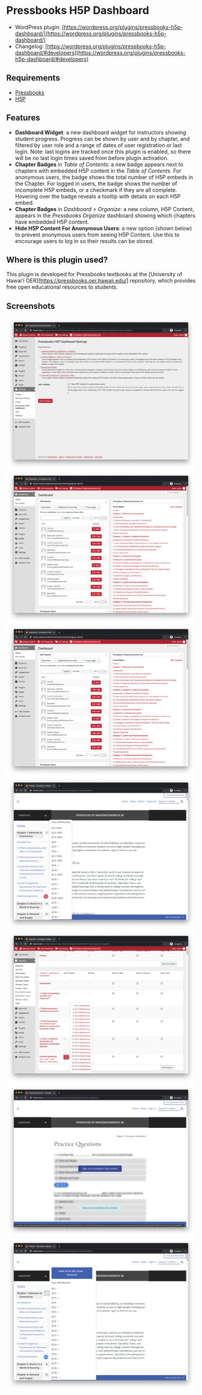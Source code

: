 # Pressbooks H5P Dashboard

* WordPress plugin: [https://wordpress.org/plugins/pressbooks-h5p-dashboard/](https://wordpress.org/plugins/pressbooks-h5p-dashboard/)
* Changelog: [https://wordpress.org/plugins/pressbooks-h5p-dashboard/#developers](https://wordpress.org/plugins/pressbooks-h5p-dashboard/#developers)

## Requirements

* [Pressbooks](https://docs.pressbooks.org/installation/)
* [H5P](https://wordpress.org/plugins/h5p/)

## Features

* **Dashboard Widget**: a new dashboard widget for instructors showing student progress. Progress can be shown by user and by chapter, and filtered by user role and a range of dates of user registration or last login. Note: last logins are tracked once this plugin is enabled, so there will be no last login times saved from before plugin activation.
* **Chapter Badges** in *Table of Contents*: a new badge appears next to chapters with embedded H5P content in the *Table of Contents*. For anonymous users, the badge shows the total number of H5P embeds in the Chapter. For logged in users, the badge shows the number of incomplete H5P embeds, or a checkmark if they are all complete. Hovering over the badge reveals a tooltip with details on each H5P embed.
* **Chapter Badges** in *Dashboard > Organize*: a new column, H5P Content, appears in the *Pressbooks Organize* dashboard showing which chapters have embedded H5P content.
* **Hide H5P Content For Anonymous Users**: a new option (shown below) to prevent anonymous users from seeing H5P Content. Use this to encourage users to log in so their results can be stored.

## Where is this plugin used?

This plugin is developed for Pressbooks textbooks at the [University of Hawaiʻi OER][https://pressbooks.oer.hawaii.edu/] repository, which provides free open educational resources to students.

## Screenshots

![Screenshot of plugin settings page](assets/screenshot-1.png?raw=true "Plugin features and settings.")
![Screenshot of plugin dashboard widget](assets/screenshot-2.png?raw=true "Dashboard widget.")
![Screenshot of plugin dashboard widget with tooltips expanded](assets/screenshot-2.png?raw=true "Dashboard widget showing details on a particular user and chapter.")
![Screenshot of added badges in the table of contents](assets/screenshot-4.png?raw=true "Chapter badges in the table of contents.")
![Screenshot of added badges in the organize dashboard](assets/screenshot-5.png?raw=true "Chapter badges in the Organize dashboard.")
![Screenshot of hidden H5P Content for anonymous users](assets/screenshot-6.png?raw=true "Example of hidden content for anonymous users.")
![Screenshot of tooltips for anonymous users](assets/screenshot-7.png?raw=true "Example of table of contents tooltip for anonymous users.")
